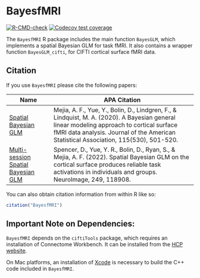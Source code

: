 
<!-- README.md is generated from README.Rmd. Please edit that file -->

# BayesfMRI

<!-- badges: start -->

[![R-CMD-check](https://github.com/mandymejia/BayesfMRI/workflows/R-CMD-check/badge.svg)](https://github.com/mandymejia/BayesfMRI/actions)
[![Codecov test
coverage](https://codecov.io/gh/mandymejia/BayesfMRI/branch/master/graph/badge.svg)](https://app.codecov.io/gh/mandymejia/BayesfMRI?branch=master)
<!-- badges: end -->

The `BayesfMRI` R package includes the main function `BayesGLM`, which
implements a spatial Bayesian GLM for task fMRI. It also contains a
wrapper function `BayesGLM_cifti`, for CIFTI cortical surface fMRI data.

<!-- * `BayesGLM_vol3D` - implements `BayesGLM` on NIFTI subcortical voxel fMRI data -->

## Citation

If you use `BayesfMRI` please cite the following papers:

| Name                                                                                   | APA Citation                                                                                                                                                                                                                       |
|----------------------------------------------------------------------------------------|------------------------------------------------------------------------------------------------------------------------------------------------------------------------------------------------------------------------------------|
| [Spatial Bayesian GLM](https://doi.org/10.1080/01621459.2019.1611582)                  | Mejia, A. F., Yue, Y., Bolin, D., Lindgren, F., & Lindquist, M. A. (2020). A Bayesian general linear modeling approach to cortical surface fMRI data analysis. Journal of the American Statistical Association, 115(530), 501-520. |
| [Multi-session Spatial Bayesian GLM](https://doi.org/10.1016/j.neuroimage.2022.118908) | Spencer, D., Yue, Y. R., Bolin, D., Ryan, S., & Mejia, A. F. (2022). Spatial Bayesian GLM on the cortical surface produces reliable task activations in individuals and groups. NeuroImage, 249, 118908.                           |

You can also obtain citation information from within R like so:

``` r
citation("BayesfMRI")
```

## Important Note on Dependencies:

`BayesfMRI` depends on the `ciftiTools` package, which requires an
installation of Connectome Workbench. It can be installed from the [HCP
website](https://www.humanconnectome.org/software/get-connectome-workbench).

On Mac platforms, an installation of
[Xcode](https://mac.r-project.org/tools/) is necessary to build the C++
code included in `BayesfMRI`.

<!-- By default, the spatial Bayesian model in `BayesGLM` is implemented using an expectation-maximization algorithm written in C++. To instead use the INLA package, set `EM=FALSE`. The INLA package will be required, as well as an INLA-PARDISO license for computational efficiency. -->
<!-- The INLA package is required, which, due to a CRAN policy, will not be installed automatically. You can obtain it by running `install.packages("INLA", repos=c(getOption("repos"), INLA="https://inla.r-inla-download.org/R/stable"), dep=FALSE)`.  The default R-INLA binaries are built on Ubuntu1604. Instructions on how to obtain binaries for other Linux builds are available at https://www.r-inla.org/events/alternativelinuxbuilds.  **Note: INLA must be installed before installing `BayesfMRI`.**

An INLA-PARDISO license is also required for computational efficiency.  To obtain an INLA-PARDISO license, run `inla.pardiso()` in R after running `library(INLA)`. Once you obtain a license, point to it using `INLA::inla.setOption(pardiso.license = "pardiso.lic")` followed by `INLA::inla.pardiso.check()` to ensure that PARDISO is successfully installed and running. -->
